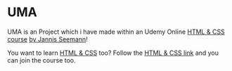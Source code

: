 # UMA

UMA is an Project which i have made within an Udemy Online [HTML & CSS course](https://www.udemy.com/course/html5-und-css3/) [by Jannis Seemann](https://www.udemy.com/course/html5-und-css3/#instructor-1)!

You want to learn [HTML & CSS](https://www.udemy.com/course/html5-und-css3/) too? Follow the [HTML & CSS link](https://www.udemy.com/course/html5-und-css3/) and you can join the course too.
